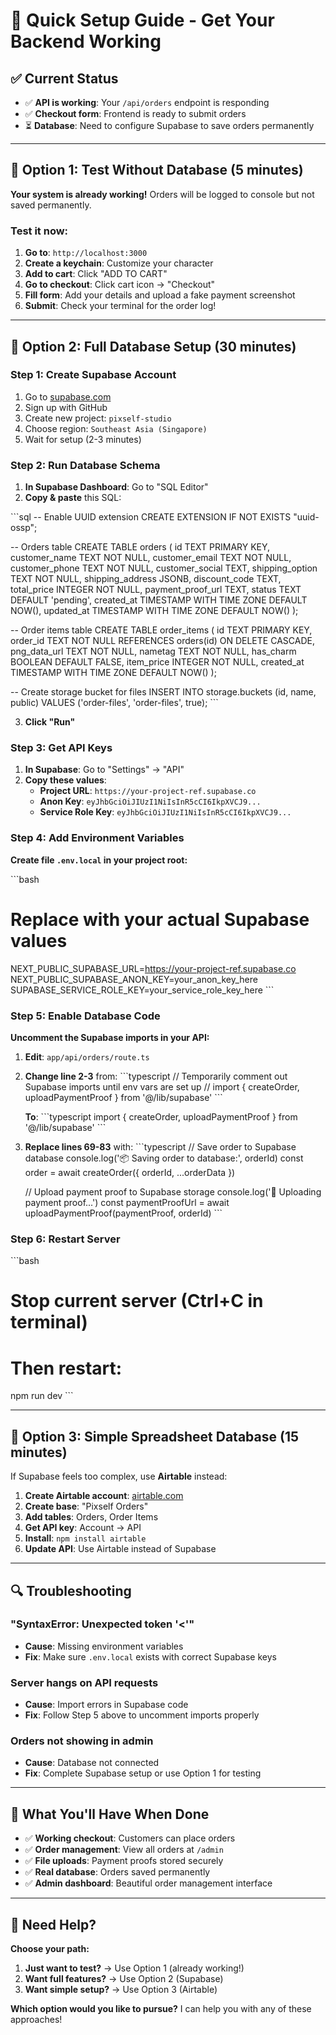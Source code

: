 # 🚀 Quick Setup Guide - Get Your Backend Working

## ✅ Current Status
- ✅ **API is working**: Your `/api/orders` endpoint is responding
- ✅ **Checkout form**: Frontend is ready to submit orders
- ⏳ **Database**: Need to configure Supabase to save orders permanently

---

## 🎯 **Option 1: Test Without Database (5 minutes)**

**Your system is already working!** Orders will be logged to console but not saved permanently.

### Test it now:
1. **Go to**: `http://localhost:3000`
2. **Create a keychain**: Customize your character
3. **Add to cart**: Click "ADD TO CART" 
4. **Go to checkout**: Click cart icon → "Checkout"
5. **Fill form**: Add your details and upload a fake payment screenshot
6. **Submit**: Check your terminal for the order log!

---

## 🎯 **Option 2: Full Database Setup (30 minutes)**

### Step 1: Create Supabase Account
1. Go to [supabase.com](https://supabase.com)
2. Sign up with GitHub
3. Create new project: `pixself-studio`
4. Choose region: `Southeast Asia (Singapore)`
5. Wait for setup (2-3 minutes)

### Step 2: Run Database Schema
1. **In Supabase Dashboard**: Go to "SQL Editor"
2. **Copy & paste** this SQL:

\`\`\`sql
-- Enable UUID extension
CREATE EXTENSION IF NOT EXISTS "uuid-ossp";

-- Orders table
CREATE TABLE orders (
  id TEXT PRIMARY KEY,
  customer_name TEXT NOT NULL,
  customer_email TEXT NOT NULL,
  customer_phone TEXT NOT NULL,
  customer_social TEXT,
  shipping_option TEXT NOT NULL,
  shipping_address JSONB,
  discount_code TEXT,
  total_price INTEGER NOT NULL,
  payment_proof_url TEXT,
  status TEXT DEFAULT 'pending',
  created_at TIMESTAMP WITH TIME ZONE DEFAULT NOW(),
  updated_at TIMESTAMP WITH TIME ZONE DEFAULT NOW()
);

-- Order items table
CREATE TABLE order_items (
  id TEXT PRIMARY KEY,
  order_id TEXT NOT NULL REFERENCES orders(id) ON DELETE CASCADE,
  png_data_url TEXT NOT NULL,
  nametag TEXT NOT NULL,
  has_charm BOOLEAN DEFAULT FALSE,
  item_price INTEGER NOT NULL,
  created_at TIMESTAMP WITH TIME ZONE DEFAULT NOW()
);

-- Create storage bucket for files
INSERT INTO storage.buckets (id, name, public) VALUES ('order-files', 'order-files', true);
\`\`\`

3. **Click "Run"**

### Step 3: Get API Keys
1. **In Supabase**: Go to "Settings" → "API"
2. **Copy these values**:
   - **Project URL**: `https://your-project-ref.supabase.co`
   - **Anon Key**: `eyJhbGciOiJIUzI1NiIsInR5cCI6IkpXVCJ9...`
   - **Service Role Key**: `eyJhbGciOiJIUzI1NiIsInR5cCI6IkpXVCJ9...`

### Step 4: Add Environment Variables
**Create file `.env.local` in your project root:**

\`\`\`bash
# Replace with your actual Supabase values
NEXT_PUBLIC_SUPABASE_URL=https://your-project-ref.supabase.co
NEXT_PUBLIC_SUPABASE_ANON_KEY=your_anon_key_here
SUPABASE_SERVICE_ROLE_KEY=your_service_role_key_here
\`\`\`

### Step 5: Enable Database Code
**Uncomment the Supabase imports in your API:**

1. **Edit**: `app/api/orders/route.ts`
2. **Change line 2-3** from:
   \`\`\`typescript
   // Temporarily comment out Supabase imports until env vars are set up
   // import { createOrder, uploadPaymentProof } from '@/lib/supabase'
   \`\`\`
   
   **To**:
   \`\`\`typescript
   import { createOrder, uploadPaymentProof } from '@/lib/supabase'
   \`\`\`

3. **Replace lines 69-83** with:
   \`\`\`typescript
   // Save order to Supabase database
   console.log('📦 Saving order to database:', orderId)
   const order = await createOrder({ orderId, ...orderData })
   
   // Upload payment proof to Supabase storage
   console.log('📄 Uploading payment proof...')
   const paymentProofUrl = await uploadPaymentProof(paymentProof, orderId)
   \`\`\`

### Step 6: Restart Server
\`\`\`bash
# Stop current server (Ctrl+C in terminal)
# Then restart:
npm run dev
\`\`\`

---

## 🎯 **Option 3: Simple Spreadsheet Database (15 minutes)**

If Supabase feels too complex, use **Airtable** instead:

1. **Create Airtable account**: [airtable.com](https://airtable.com)
2. **Create base**: "Pixself Orders"
3. **Add tables**: Orders, Order Items
4. **Get API key**: Account → API
5. **Install**: `npm install airtable`
6. **Update API**: Use Airtable instead of Supabase

---

## 🔍 **Troubleshooting**

### "SyntaxError: Unexpected token '<'"
- **Cause**: Missing environment variables
- **Fix**: Make sure `.env.local` exists with correct Supabase keys

### Server hangs on API requests
- **Cause**: Import errors in Supabase code
- **Fix**: Follow Step 5 above to uncomment imports properly

### Orders not showing in admin
- **Cause**: Database not connected
- **Fix**: Complete Supabase setup or use Option 1 for testing

---

## 🎉 **What You'll Have When Done**

- ✅ **Working checkout**: Customers can place orders
- ✅ **Order management**: View all orders at `/admin`
- ✅ **File uploads**: Payment proofs stored securely
- ✅ **Real database**: Orders saved permanently
- ✅ **Admin dashboard**: Beautiful order management interface

---

## 🤔 **Need Help?**

**Choose your path:**
1. **Just want to test?** → Use Option 1 (already working!)
2. **Want full features?** → Use Option 2 (Supabase)
3. **Want simple setup?** → Use Option 3 (Airtable)

**Which option would you like to pursue?** I can help you with any of these approaches!
